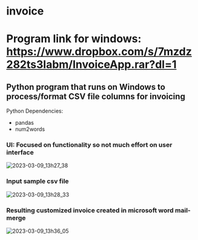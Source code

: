 # invoice

# Program link for windows: https://www.dropbox.com/s/7mzdz282ts3labm/InvoiceApp.rar?dl=1

## Python program that runs on Windows to process/format CSV file columns for invoicing
Python Dependencies:
* pandas
* num2words

### UI: Focused on functionality so not much effort on user interface
![2023-03-09_13h27_38](https://user-images.githubusercontent.com/19203873/223901960-cc597a4d-1f3e-4ced-9566-09a231a351ca.png)

### Input sample csv file
![2023-03-09_13h28_33](https://user-images.githubusercontent.com/19203873/223902106-458b09e2-f4b8-404e-b916-e58c9ea83ca0.png)

### Resulting customized invoice created in microsoft word mail-merge
![2023-03-09_13h36_05](https://user-images.githubusercontent.com/19203873/223902354-189bf868-5b18-4475-94e2-596f90ee646f.png)

